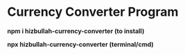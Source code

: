 # Currency Converter Program

**npm i hizbullah-currency-converter (to install)**

**npx hizbullah-currency-converter (terminal/cmd)**
